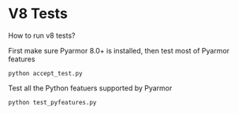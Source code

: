# V8 Tests

How to run v8 tests?

First make sure Pyarmor 8.0+ is installed, then test most of Pyarmor features

    python accept_test.py

Test all the Python featuers supported by Pyarmor

    python test_pyfeatures.py
